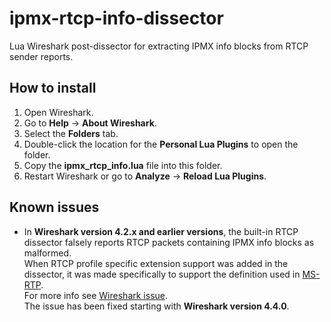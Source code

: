 # ipmx-rtcp-info-dissector
Lua Wireshark post-dissector for extracting IPMX info blocks from RTCP sender reports.

## How to install
1. Open Wireshark.
2. Go to **Help** &rarr; **About Wireshark**.
3. Select the **Folders** tab.
4. Double-click the location for the **Personal Lua Plugins** to open the folder.
5. Copy the **ipmx_rtcp_info.lua** file into this folder.
6. Restart Wireshark or go to **Analyze** &rarr; **Reload Lua Plugins**.

## Known issues
- In **Wireshark version 4.2.x and earlier versions**, the built-in RTCP dissector falsely reports RTCP packets containing IPMX info blocks as malformed.  
When RTCP profile specific extension support was added in the dissector, it was made specifically to support the definition used in [MS-RTP](https://learn.microsoft.com/en-us/openspecs/office_protocols/ms-rtp/26056cc7-e6a4-4699-b2a1-67f59d89631a).  
For more info see [Wireshark issue](https://gitlab.com/wireshark/wireshark/-/issues/19393).  
The issue has been fixed starting with **Wireshark version 4.4.0**.
